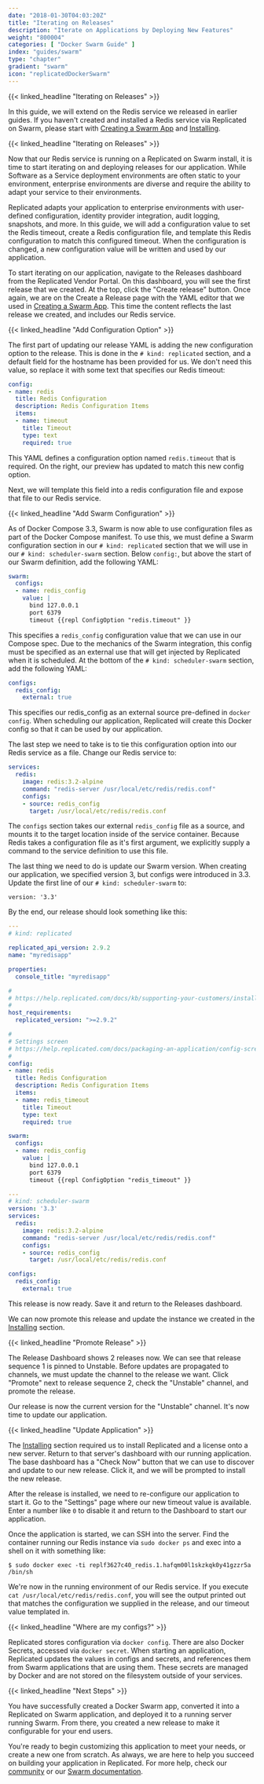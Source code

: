 ```yaml
---
date: "2018-01-30T04:03:20Z"
title: "Iterating on Releases"
description: "Iterate on Applications by Deploying New Features"
weight: "800004"
categories: [ "Docker Swarm Guide" ]
index: "guides/swarm"
type: "chapter"
gradient: "swarm"
icon: "replicatedDockerSwarm"
---
```


{{< linked_headline "Iterating on Releases" >}}

In this guide, we will extend on the Redis service we released in earlier guides. If you haven't created and installed a Redis service via Replicated on Swarm, please start with [Creating a Swarm App](../create-swarm-app) and [Installing](../installing).

{{< linked_headline "Iterating on Releases" >}}

Now that our Redis service is running on a Replicated on Swarm install, it is time to start iterating on and deploying releases for our application. While Software as a Service deployment environments are often static to your environment, enterprise environments are diverse and require the ability to adapt your service to their environments.

Replicated adapts your application to enterprise environments with user-defined configuration, identity provider integration, audit logging, snapshots, and more. In this guide, we will add a configuration value to set the Redis timeout, create a Redis configuration file, and template this Redis configuration to match this configured timeout. When the configuration is changed, a new configuration value will be written and used by our application.

To start iterating on our application, navigate to the Releases dashboard from the Replicated Vendor Portal. On this dashboard, you will see the first release that we created. At the top, click the "Create release" button. Once again, we are on the Create a Release page with the YAML editor that we used in [Creating a Swarm App](../create-swarm-app). This time the content reflects the last release we created, and includes our Redis service.

{{< linked_headline "Add Configuration Option" >}}

The first part of updating our release YAML is adding the new configuration option to the release. This is done in the `# kind: replicated` section, and a default field for the hostname has been provided for us. We don't need this value, so replace it with some text that specifies our Redis timeout:

```yaml
config:
- name: redis
  title: Redis Configuration
  description: Redis Configuration Items
  items:
  - name: timeout
    title: Timeout
    type: text
    required: true
```

This YAML defines a configuration option named `redis.timeout` that is required. On the right, our preview has updated to match this new config option.

Next, we will template this field into a redis configuration file and expose that file to our Redis service.

{{< linked_headline "Add Swarm Configuration" >}}

As of Docker Compose 3.3, Swarm is now able to use configuration files as part of the Docker Compose manifest. To use this, we must define a Swarm configuration section in our `# kind: replicated` section that we will use in our `# kind: scheduler-swarm` section. Below `config:`, but above the start of our Swarm definition, add the following YAML:

```yaml
swarm:
  configs:
  - name: redis_config
    value: |
      bind 127.0.0.1
      port 6379
      timeout {{repl ConfigOption "redis.timeout" }}
```

This specifies a `redis_config` configuration value that we can use in our Compose spec. Due to the mechanics of the Swarm integration, this config must be specified as an external use that will get injected by Replicated when it is scheduled. At the bottom of the `# kind: scheduler-swarm` section, add the following YAML:

```yaml
configs:
  redis_config:
    external: true
```

This specifies our redis_config as an external source pre-defined in `docker config`. When scheduling our application, Replicated will create this Docker config so that it can be used by our application.

The last step we need to take is to tie this configuration option into our Redis service as a file. Change our Redis service to:

```yaml
services:
  redis:
    image: redis:3.2-alpine
    command: "redis-server /usr/local/etc/redis/redis.conf"
    configs:
    - source: redis_config
      target: /usr/local/etc/redis/redis.conf
```

The `configs` section takes our external `redis_config` file as a source, and mounts it to the target location inside of the service container. Because Redis takes a configuration file as it's first argument, we explicitly supply a command to the service definition to use this file.

The last thing we need to do is update our Swarm version. When creating our application, we specified version 3, but configs were introduced in 3.3. Update the first line of our `# kind: scheduler-swarm` to:

`version: '3.3'`

By the end, our release should look something like this:

```yaml
---
# kind: replicated

replicated_api_version: 2.9.2
name: "myredisapp"

properties:
  console_title: "myredisapp"

#
# https://help.replicated.com/docs/kb/supporting-your-customers/install-known-versions/
#
host_requirements:
  replicated_version: ">=2.9.2"

#
# Settings screen
# https://help.replicated.com/docs/packaging-an-application/config-screen/
#
config:
- name: redis
  title: Redis Configuration
  description: Redis Configuration Items
  items:
  - name: redis_timeout
    title: Timeout
    type: text
    required: true

swarm:
  configs:
  - name: redis_config
    value: |
      bind 127.0.0.1
      port 6379
      timeout {{repl ConfigOption "redis_timeout" }}

---
# kind: scheduler-swarm
version: '3.3'
services:
  redis:
    image: redis:3.2-alpine
    command: "redis-server /usr/local/etc/redis/redis.conf"
    configs:
    - source: redis_config
      target: /usr/local/etc/redis/redis.conf

configs:
  redis_config:
    external: true
```

This release is now ready. Save it and return to the Releases dashboard.

We can now promote this release and update the instance we created in the [Installing](../installing) section.

{{< linked_headline "Promote Release" >}}

The Release Dashboard shows 2 releases now. We can see that release sequence 1 is pinned to Unstable. Before updates are propagated to channels, we must update the channel to the release we want. Click "Promote" next to release sequence 2, check the "Unstable" channel, and promote the release.

Our release is now the current version for the "Unstable" channel. It's now time to update our application.

{{< linked_headline "Update Application" >}}

The [Installing](../installing) section required us to install Replicated and a license onto a new server. Return to that server's dashboard with our running application. The base dashboard has a "Check Now" button that we can use to discover and update to our new release. Click it, and we will be prompted to install the new release.

After the release is installed, we need to re-configure our application to start it. Go to the "Settings" page where our new timeout value is available. Enter a number like `0` to disable it and return to the Dashboard to start our application.

Once the application is started, we can SSH into the server. Find the container running our Redis instance via `sudo docker ps` and exec into a shell on it with something like:

```shell
$ sudo docker exec -ti replf3627c40_redis.1.hafqm00l1skzkqk0y41gzzr5a /bin/sh
```

We're now in the running environment of our Redis service. If you execute `cat /usr/local/etc/redis/redis.conf`, you will see the output printed out that matches the configuration we supplied in the release, and our timeout value templated in.

{{< linked_headline "Where are my configs?" >}}

Replicated stores configuration via `docker config`. There are also Docker Secrets, accessed via `docker secret`. When starting an application, Replicated updates the values in configs and secrets, and references them from Swarm applications that are using them. These secrets are managed by Docker and are not stored on the filesystem outside of your services.

{{< linked_headline "Next Steps" >}}

You have successfully created a Docker Swarm app, converted it into a Replicated on Swarm application, and deployed it to a running server running Swarm. From there, you created a new release to make it configurable for your end users.

You're ready to begin customizing this application to meet your needs, or create a new one from scratch. As always, we are here to help you succeed on building your application in Replicated. For more help, check our [community](https://help.replicated.com/community) or our [Swarm documentation](https://help.replicated.com/docs/swarm).
